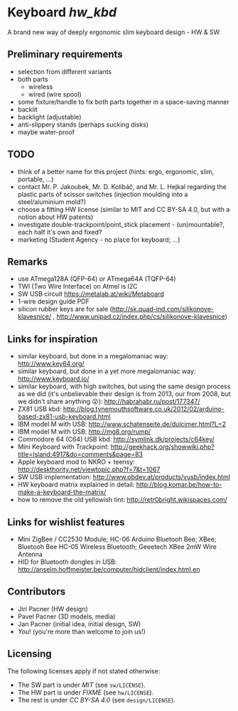 # Keyboard *hw_kbd*
A brand new way of deeply ergonomic slim keyboard design - HW &amp; SW

## Preliminary requirements
* selection from different variants
* both parts
    * wireless
    * wired (wire spool)
* some fixture/handle to fix both parts together in a space-saving manner
* backlit
* backlight (adjustable)
* anti-slippery stands (perhaps sucking disks)
* maybe water-proof

## TODO
* think of a better name for this project (hints: ergo, ergonomic, slim, portable, ...)
* contact Mr. P. Jakoubek, Mr. D. Kolibáč, and Mr. L. Hejkal regarding the plastic parts of scissor switches (injection moulding into a steel/aluminium mold?)
* choose a fitting HW license (similar to MIT and CC BY-SA 4.0, but with a notion about HW patents)
* investigate double-trackpoint/point_stick placement - (un)mountable?, each half it's own and fixed?
* marketing (Student Agency - no place for keyboard; ...)

## Remarks
* use ATmega128A (QFP-64) or ATmega64A (TQFP-64)
* TWI (Two Wire Interface) on Atmel is I2C
* SW USB circuit https://metalab.at/wiki/Metaboard
* 1-wire design guide PDF
* silicon rubber keys are for sale (http://sk.quad-ind.com/silikonove-klavesnice/ , http://www.unipad.cz/index.php/cs/silikonove-klavesnice)

## Links for inspiration
* similar keyboard, but done in a megalomaniac way: http://www.key64.org/
* similar keyboard, but done in a yet more megalomaniac way: http://www.keyboard.io/
* similar keyboard, with high switches, but using the same design process as we did (it's unbelievable their design is from 2013, our from 2008, but we didn't share anything :open_mouth:): http://habrahabr.ru/post/177347/
* ZX81 USB kbd: http://blog.tynemouthsoftware.co.uk/2012/02/arduino-based-zx81-usb-keyboard.html
* IBM model M with USB: http://www.schatenseite.de/dulcimer.html?L=2
* IBM model M with USB: http://mg8.org/rump/
* Commodore 64 (C64) USB kbd: http://symlink.dk/projects/c64key/
* Mini Keyboard with Trackpoint: http://geekhack.org/showwiki.php?title=Island:4917&do=comments&page=83
* Apple keyboard mod to NKRO + teensy: http://deskthority.net/viewtopic.php?f=7&t=1067
* SW USB implementation: http://www.obdev.at/products/vusb/index.html
* HW keyboard matrix explained in detail: http://blog.komar.be/how-to-make-a-keyboard-the-matrix/
* how to remove the old yellowish tint: http://retr0bright.wikispaces.com/

## Links for wishlist features
* Mini ZigBee / CC2530 Module; HC-06 Arduino Bluetooh Bee; XBee; Bluetooh Bee HC-05 Wireless Bluetooth; Geeetech XBee 2mW Wire Antenna
* HID for Bluetooth dongles in USB: http://anselm.hoffmeister.be/computer/hidclient/index.html.en

## Contributors
* Jiri Pacner (HW design)
* Pavel Pacner (3D models, media)
* Jan Pacner (initial idea, initial design, SW)
* *You*! (you're more than welcome to join us!)

## Licensing
The following licenses apply if not stated otherwise:
* The SW part is under *MIT* (see `sw/LICENSE`).
* The HW part is under *FIXME* (see `hw/LICENSE`).
* The rest is under *CC BY-SA 4.0* (see `design/LICENSE`).
